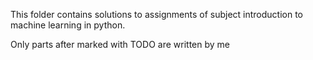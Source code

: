 This folder contains solutions to assignments of subject introduction to machine learning in python.

Only parts after marked with TODO are written by me 
